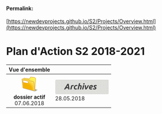 <link rel="stylesheet" href="S2.css">

#### Permalink: 
[https://newdevprojects.github.io/S2/Projects/Overview.html](https://newdevprojects.github.io/S2/Projects/Overview.html)

# Plan d'Action S2 2018-2021

| Vue d'ensemble | &nbsp; |
| :---: | --- |
| ![](folder.png)<br>**dossier actif**<br><span>07.06.2018</span> | ![](archives.png)<br><span>28.05.2018</span> |